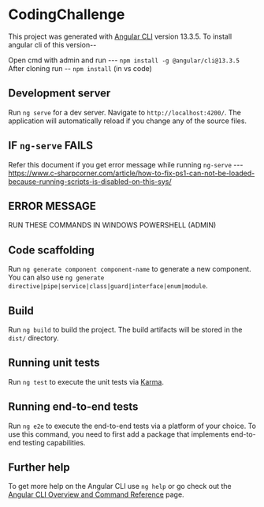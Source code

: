 # CodingChallenge

This project was generated with [Angular CLI](https://github.com/angular/angular-cli) version 13.3.5.
To install angular cli of this version--

Open cmd with admin and run --- `npm install -g @angular/cli@13.3.5`
After cloning run -- `npm install`  (in vs code)

## Development server

Run `ng serve` for a dev server. Navigate to `http://localhost:4200/`. The application will automatically reload if you change any of the source files.

## IF `ng-serve` FAILS
Refer this document if you get error message while running `ng-serve` --- https://www.c-sharpcorner.com/article/how-to-fix-ps1-can-not-be-loaded-because-running-scripts-is-disabled-on-this-sys/
## ERROR MESSAGE  
RUN THESE COMMANDS IN WINDOWS POWERSHELL (ADMIN)
 <!-- ng: File C:\Users\admin\AppData\Roaming\npm\ng.ps1 cannot be loaded because running scripts is disabled on this system. For more information, see about_Execution_Policies at https:/go.microsoft.com/fwlink/?LinkID=135170.
 
At line:1 char:1
+ ng --v
+ ~~
+ CategoryInfo : SecurityError: (:) [], PSSecurityException
+ FullyQualifiedErrorId : unauthorized access -->

## Code scaffolding

Run `ng generate component component-name` to generate a new component. You can also use `ng generate directive|pipe|service|class|guard|interface|enum|module`.

## Build

Run `ng build` to build the project. The build artifacts will be stored in the `dist/` directory.

## Running unit tests

Run `ng test` to execute the unit tests via [Karma](https://karma-runner.github.io).

## Running end-to-end tests

Run `ng e2e` to execute the end-to-end tests via a platform of your choice. To use this command, you need to first add a package that implements end-to-end testing capabilities.

## Further help

To get more help on the Angular CLI use `ng help` or go check out the [Angular CLI Overview and Command Reference](https://angular.io/cli) page.
